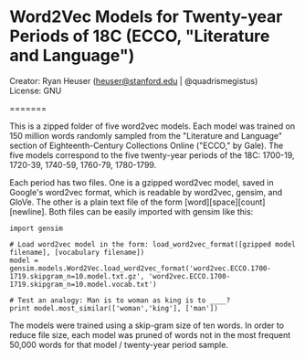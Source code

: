 
# Word2Vec Models for Twenty-year Periods of 18C (ECCO, "Literature and Language")
Creator: Ryan Heuser (heuser@stanford.edu | @quadrismegistus)<br/>
License: GNU

=======

This is a zipped folder of five word2vec models. Each model was trained on 150 million words randomly sampled from the "Literature and Language" section of Eighteenth-Century Collections Online ("ECCO," by Gale). The five models correspond to the five twenty-year periods of the 18C: 1700-19, 1720-39, 1740-59, 1760-79, 1780-1799. 

Each period has two files. One is a gzipped word2vec model, saved in Google's word2vec format, which is readable by word2vec, gensim, and GloVe. The other is a plain text file of the form [word][space][count][newline]. Both files can be easily imported with gensim like this:

	import gensim
	
	# Load word2vec model in the form: load_word2vec_format([gzipped model filename], [vocabulary filename])
	model = gensim.models.Word2Vec.load_word2vec_format('word2vec.ECCO.1700-1719.skipgram_n=10.model.txt.gz', 'word2vec.ECCO.1700-1719.skipgram_n=10.model.vocab.txt')

	# Test an analogy: Man is to woman as king is to ____?
	print model.most_similar(['woman','king'], ['man'])
	
The models were trained using a skip-gram size of ten words. In order to reduce file size, each model was pruned of words not in the most frequent 50,000 words for that model / twenty-year period sample.
